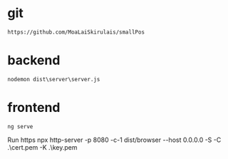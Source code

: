 # git
	https://github.com/MoaLaiSkirulais/smallPos

# backend
	nodemon dist\server\server.js

# frontend
	ng serve
Run https
	npx http-server -p 8080 -c-1 dist/browser --host 0.0.0.0  -S -C .\cert.pem -K .\key.pem